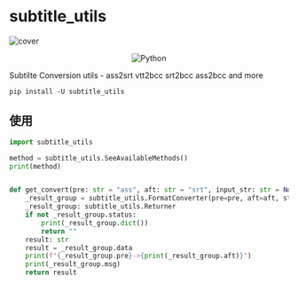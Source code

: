 # subtitle_utils

![cover](https://raw.githubusercontent.com/sudoskys/subtitle_utils/main/cover.jpg)

<p align="center">
  <img src="https://img.shields.io/badge/Python-3.7|8|9|10-green" alt="Python" >
</p>

Subtilte Conversion utils - ass2srt vtt2bcc srt2bcc ass2bcc and more

`pip install -U subtitle_utils`

## 使用

```python
import subtitle_utils

method = subtitle_utils.SeeAvailableMethods()
print(method)


def get_convert(pre: str = "ass", aft: str = "srt", input_str: str = None) -> str:
    _result_group = subtitle_utils.FormatConverter(pre=pre, aft=aft, strs=input_str)
    _result_group: subtitle_utils.Returner
    if not _result_group.status:
        print(_result_group.dict())
        return ""
    result: str
    result = _result_group.data
    print(f"{_result_group.pre}->{print(_result_group.aft)}")
    print(_result_group.msg)
    return result
```